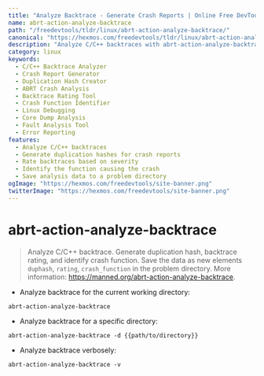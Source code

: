 ```yaml
---
title: "Analyze Backtrace - Generate Crash Reports | Online Free DevTools by Hexmos"
name: abrt-action-analyze-backtrace
path: "/freedevtools/tldr/linux/abrt-action-analyze-backtrace/"
canonical: "https://hexmos.com/freedevtools/tldr/linux/abrt-action-analyze-backtrace/"
description: "Analyze C/C++ backtraces with abrt-action-analyze-backtrace. Generate crash reports and duplication hashes effortlessly. Free online tool, no registration required."
category: linux
keywords:
  - C/C++ Backtrace Analyzer
  - Crash Report Generator
  - Duplication Hash Creator
  - ABRT Crash Analysis
  - Backtrace Rating Tool
  - Crash Function Identifier
  - Linux Debugging
  - Core Dump Analysis
  - Fault Analysis Tool
  - Error Reporting
features:
  - Analyze C/C++ backtraces
  - Generate duplication hashes for crash reports
  - Rate backtraces based on severity
  - Identify the function causing the crash
  - Save analysis data to a problem directory
ogImage: "https://hexmos.com/freedevtools/site-banner.png"
twitterImage: "https://hexmos.com/freedevtools/site-banner.png"
---
```


# abrt-action-analyze-backtrace

> Analyze C/C++ backtrace.
> Generate duplication hash, backtrace rating, and identify crash function.
> Save the data as new elements `duphash`, `rating`, `crash_function` in the problem directory.
> More information: <https://manned.org/abrt-action-analyze-backtrace>.

- Analyze backtrace for the current working directory:

`abrt-action-analyze-backtrace`

- Analyze backtrace for a specific directory:

`abrt-action-analyze-backtrace -d {{path/to/directory}}`

- Analyze backtrace verbosely:

`abrt-action-analyze-backtrace -v`

